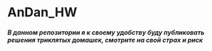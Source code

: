 # AnDan_HW

<H5> В данном репозитории я к своему удобству буду публиковать решения триклятых домашек, смотрите на свой страх и риск </H5>
